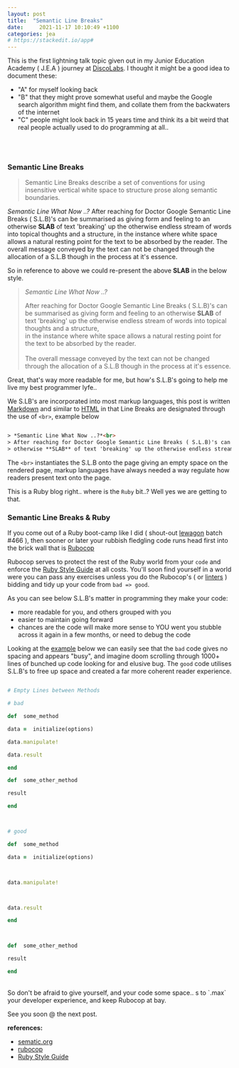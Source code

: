 ```yaml
---
layout: post
title:  "Semantic Line Breaks"
date:     2021-11-17 10:10:49 +1100
categories: jea
# https://stackedit.io/app#
---
```


This is the first lightning talk topic given out in my Junior Education Academy ( J.E.A ) journey at [DiscoLabs](http://discolabs.com). I thought it might be a good idea to document these:

- "A" for myself looking back
-  "B" that they might prove somewhat useful and maybe the Google search algorithm might find them, and collate them from the backwaters of the internet
-  "C" people might look back in 15 years time and think its a bit weird that real people actually used to do programming at all..
<br>
<br>



### Semantic Line Breaks








> Semantic Line Breaks describe a set of conventions for using insensitive vertical white space to structure prose along semantic boundaries.




*Semantic Line What Now ..?* After reaching for Doctor Google Semantic Line Breaks ( S.L.B)'s can be summarised as giving form and feeling to an otherwise **SLAB** of text 'breaking' up the otherwise endless stream of words into topical thoughts and a structure, in the instance where white space allows a natural resting point for the text to be absorbed by the reader. The overall message conveyed by the text can not be changed through the allocation of a S.L.B though in the process at it's essence.



So in reference to above we could re-present the above **SLAB** in the below style.




> *Semantic Line What Now ..?*
>
> After reaching for Doctor Google Semantic Line Breaks ( S.L.B)'s can be summarised as giving form and feeling to an otherwise **SLAB** of text 'breaking' up the otherwise endless stream of words into topical thoughts and a structure, <br> in the instance where white space allows a natural resting point for the text to be absorbed by the reader. <br><br>The overall message conveyed by the text can not be changed through the allocation of a S.L.B though in the process at it's essence.



Great, that's way more readable for me, but how's S.L.B's going to help me live my best programmer lyfe..



We S.LB's are incorporated into most markup languages, this post is written [Markdown](https://daringfireball.net/projects/markdown/) and similar to [HTML](https://www.w3.org/blog/international/) in that Line Breaks are designated through the use of `<br>`, example below



```html

> *Semantic Line What Now ..?*<br>
> After reaching for Doctor Google Semantic Line Breaks ( S.L.B)'s can be summarised as giving form and feeling to an
> otherwise **SLAB** of text 'breaking' up the otherwise endless stream of words into topical

```

The `<br>` instantiates the S.L.B onto the page giving an empty space on the rendered page, markup languages have always needed a way regulate how readers present text onto the page.



This is a Ruby blog right.. where is the ```Ruby``` bit..? Well yes we are getting to that.



### Semantic Line Breaks & Ruby

If you come out of a Ruby boot-camp like I did ( shout-out [lewagon](http://lewagon.com) batch #466 ), then sooner or later your rubbish fledgling code runs head first into the brick wall that is [Rubocop](https://rubocop.org/)



Rubocop serves to protect the rest of the Ruby world from your `code` and enforce the [Ruby Style Guide](https://rubystyle.guide/) at all costs. You'll soon find yourself in a world were you can pass any exercises unless you do the Rubocop's ( or [linters](https://www.perforce.com/blog/qac/what-lint-code-and-why-linting-important) ) bidding and tidy up your code from `bad => good`.



As you can see below S.L.B's matter in programming they make your code:

- more readable for you, and others grouped with you
- easier to maintain going forward
- chances are the code will make more sense to YOU went you stubble across it again in a few months, or need to debug the code



Looking at the [example](https://rubystyle.guide/#empty-lines-between-methods) below we can easily see that the `bad` code gives no spacing and appears "busy", and imagine doom scrolling through 1000+ lines of bunched up code looking for and elusive bug. The `good` code utilises S.L.B's to free up space and created a far more coherent reader experience.

```ruby

# Empty Lines between Methods

# bad

def  some_method

data =  initialize(options)

data.manipulate!

data.result

end

def  some_other_method

result

end



# good

def  some_method

data =  initialize(options)



data.manipulate!



data.result

end



def  some_other_method

result

end

```
<br>
So don't be afraid to give yourself, and your code some space.. s to `.max` your developer experience, and keep Rubocop at bay.

See you soon @ the next post.

**references:**
- [sematic.org](https://sembr.org/)
- [rubocop](https://rubocop.org/)
- [Ruby Style Guide](https://rubystyle.guide/)
<br>
